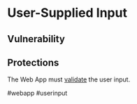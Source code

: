# User-Supplied Input
## Vulnerability
## Protections
The Web App must [validate](validate.md) the user input. 

#webapp #userinput 